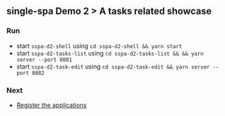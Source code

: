 ## single-spa Demo 2 > A tasks related showcase

### Run

- start `sspa-d2-shell` using `cd sspa-d2-shell && yarn start`
- start `sspa-d2-tasks-list` using `cd sspa-d2-tasks-list && && yarn server --port 8081`
- start `sspa-d2-task-edit` using `cd sspa-d2-task-edit && yarn server --port 8082`

### Next

- [Register the applications](https://single-spa.js.org/docs/getting-started-overview#register-the-application)

